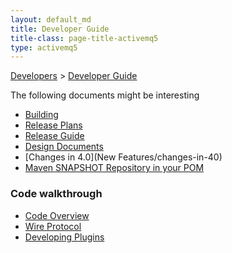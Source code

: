 ```yaml
---
layout: default_md
title: Developer Guide 
title-class: page-title-activemq5
type: activemq5
---
```


[Developers](developers) > [Developer Guide](developer-guide)


The following documents might be interesting

*   [Building](building)
*   [Release Plans](release-plans)
*   [Release Guide](release-guide)
*   [Design Documents](design-documents)
*   [Changes in 4.0](New Features/changes-in-40)
*   [Maven SNAPSHOT Repository in your POM](maven-snapshot-repository-in-your-pom)

### Code walkthrough

*   [Code Overview](code-overview)
*   [Wire Protocol](wire-protocol)
*   [Developing Plugins](developing-plugins)

